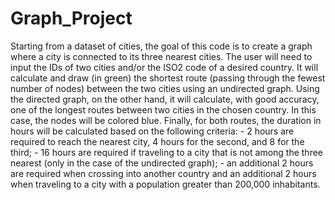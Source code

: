 # Graph_Project
Starting from a dataset of cities, the goal of this code is to create a graph where a city is connected to its three nearest cities. The user will need to input the IDs of two cities and/or the ISO2 code of a desired country. It will calculate and draw (in green) the shortest route (passing through the fewest number of nodes) between the two cities using an undirected graph. Using the directed graph, on the other hand, it will calculate, with good accuracy, one of the longest routes between two cities in the chosen country. In this case, the nodes will be colored blue. Finally, for both routes, the duration in hours will be calculated based on the following criteria: - 2 hours are required to reach the nearest city, 4 hours for the second, and 8 for the third; - 16 hours are required if traveling to a city that is not among the three nearest (only in the case of the undirected graph); - an additional 2 hours are required when crossing into another country and an additional 2 hours when traveling to a city with a population greater than 200,000 inhabitants.
